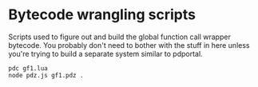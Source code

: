 # Bytecode wrangling scripts

Scripts used to figure out and build the global function call wrapper bytecode. You probably don't need to bother with the stuff in here unless you're trying to build a separate system similar to pdportal.

```
pdc gf1.lua
node pdz.js gf1.pdz .
```
